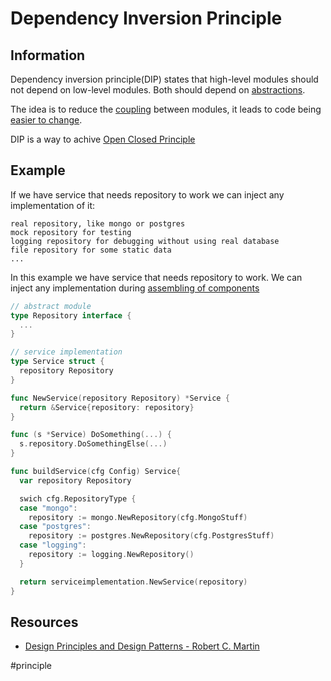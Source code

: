 # Dependency Inversion Principle

## Information
Dependency inversion principle(DIP) states that high-level modules should not depend on low-level modules. Both should depend on [abstractions](https://github.com/vimcki/design-principles/blob/master/Abstraction.md).

The idea is to reduce the [coupling](https://github.com/vimcki/design-principles/blob/master/Coupling.md) between modules, it leads to code being [easier to change](https://github.com/vimcki/design-principles/blob/master/Ready%20for%20Change.md).

DIP is a way to achive [Open Closed Principle](https://github.com/vimcki/design-principles/blob/master/Open%20Closed%20Principle.md)

## Example

If we have service that needs repository to work we can inject any implementation of it:
```
real repository, like mongo or postgres
mock repository for testing
logging repository for debugging without using real database
file repository for some static data
...
```

In this example we have service that needs repository to work. We can inject any implementation during [assembling of components](https://github.com/vimcki/design-principles/blob/master/Dependency%20Inversion%20Container.md)

```go
// abstract module
type Repository interface {
  ...
}
```

```go
// service implementation
type Service struct {
  repository Repository
}

func NewService(repository Repository) *Service {
  return &Service{repository: repository}
}

func (s *Service) DoSomething(...) {
  s.repository.DoSomethingElse(...)
}
```

```go
func buildService(cfg Config) Service{
  var repository Repository

  swich cfg.RepositoryType {
  case "mongo":
    repository := mongo.NewRepository(cfg.MongoStuff)
  case "postgres":
    repository := postgres.NewRepository(cfg.PostgresStuff)
  case "logging":
    repository := logging.NewRepository()
  }

  return serviceimplementation.NewService(repository)
}

```

## Resources

- [Design Principles and Design Patterns - Robert C. Martin](http://staff.cs.utu.fi/~jounsmed/doos_06/material/DesignPrinciplesAndPatterns.pdf)

#principle